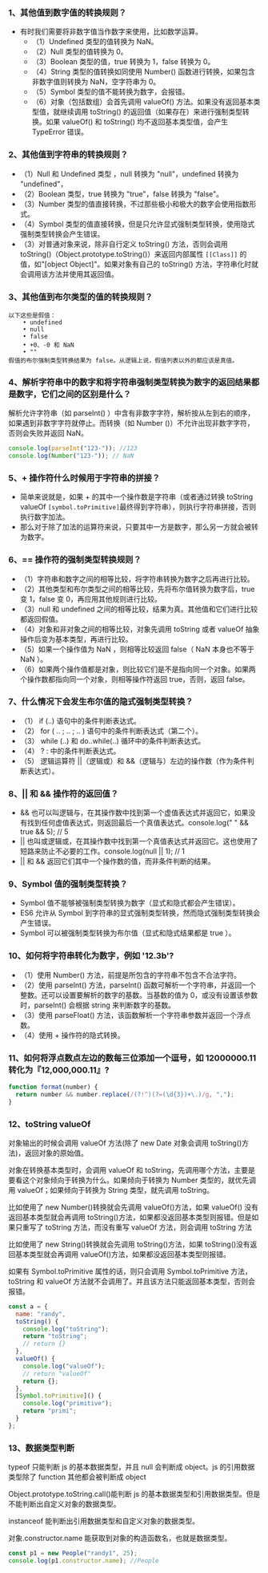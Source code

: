 ### 1、其他值到数字值的转换规则？

- 有时我们需要将非数字值当作数字来使用，比如数学运算。
  - （1）Undefined 类型的值转换为 NaN。
  - （2）Null 类型的值转换为 0。
  - （3）Boolean 类型的值，true 转换为 1，false 转换为 0。
  - （4）String 类型的值转换如同使用 Number() 函数进行转换，如果包含非数字值则转换为 NaN，空字符串为 0。
  - （5）Symbol 类型的值不能转换为数字，会报错。
  - （6）对象（包括数组）会首先调用 valueOf() 方法。如果没有返回基本类型值，就继续调用 toString() 的返回值（如果存在）来进行强制类型转换。如果 valueOf() 和 toString() 均不返回基本类型值，会产生 TypeError 错误。

### 2、其他值到字符串的转换规则？

- （1）Null 和 Undefined 类型 ，null 转换为 "null"，undefined 转换为 "undefined"，
- （2）Boolean 类型，true 转换为 "true"，false 转换为 "false"。
- （3）Number 类型的值直接转换，不过那些极小和极大的数字会使用指数形式。
- （4）Symbol 类型的值直接转换，但是只允许显式强制类型转换，使用隐式强制类型转换会产生错误。
- （3）对普通对象来说，除非自行定义 toString() 方法，否则会调用 toString()（Object.prototype.toString()）来返回内部属性 `[[Class]]` 的值，如"[object Object]"。如果对象有自己的 toString() 方法，字符串化时就会调用该方法并使用其返回值。

### 3、其他值到布尔类型的值的转换规则？

    以下这些是假值：
        • undefined
        • null
        • false
        • +0、-0 和 NaN
        • ""
    假值的布尔强制类型转换结果为 false。从逻辑上说，假值列表以外的都应该是真值。

### 4、解析字符串中的数字和将字符串强制类型转换为数字的返回结果都是数字，它们之间的区别是什么？

解析允许字符串（如 parseInt() ）中含有非数字字符，解析按从左到右的顺序，如果遇到非数字字符就停止。而转换（如 Number ()）不允许出现非数字字符，否则会失败并返回 NaN。

```js
console.log(parseInt("123-")); //123
console.log(Number("123-")); // NaN
```

### 5、+ 操作符什么时候用于字符串的拼接？

- 简单来说就是，如果 + 的其中一个操作数是字符串（或者通过转换 toString valueOf `[symbol.toPrimitive]`最终得到字符串），则执行字符串拼接，否则执行数字加法。
- 那么对于除了加法的运算符来说，只要其中一方是数字，那么另一方就会被转为数字。

### 6、== 操作符的强制类型转换规则？

- （1）字符串和数字之间的相等比较，将字符串转换为数字之后再进行比较。
- （2）其他类型和布尔类型之间的相等比较，先将布尔值转换为数字后，true 变 1，false 变 0，再应用其他规则进行比较。
- （3）null 和 undefined 之间的相等比较，结果为真。其他值和它们进行比较都返回假值。
- （4）对象和非对象之间的相等比较，对象先调用 toString 或者 valueOf 抽象操作后变为基本类型，再进行比较。
- （5）如果一个操作值为 NaN ，则相等比较返回 false（ NaN 本身也不等于 NaN ）。
- （6）如果两个操作值都是对象，则比较它们是不是指向同一个对象。如果两个操作数都指向同一个对象，则相等操作符返回 true，否则，返回 false。

### 7、什么情况下会发生布尔值的隐式强制类型转换？

- （1） if (..) 语句中的条件判断表达式。
- （2） for ( .. ; .. ; .. ) 语句中的条件判断表达式（第二个）。
- （3） while (..) 和 do..while(..) 循环中的条件判断表达式。
- （4） ? : 中的条件判断表达式。
- （5） 逻辑运算符 ||（逻辑或）和 &&（逻辑与）左边的操作数（作为条件判断表达式）。

### 8、|| 和 && 操作符的返回值？

- && 也可以叫逻辑与，在其操作数中找到第一个虚值表达式并返回它，如果没有找到任何虚值表达式，则返回最后一个真值表达式。console.log(" " && true && 5); // 5
- || 也叫或逻辑或，在其操作数中找到第一个真值表达式并返回它。这也使用了短路来防止不必要的工作。console.log(null || 1); // 1
- || 和 && 返回它们其中一个操作数的值，而非条件判断的结果。

### 9、Symbol 值的强制类型转换？

- Symbol 值不能够被强制类型转换为数字（显式和隐式都会产生错误）。
- ES6 允许从 Symbol 到字符串的显式强制类型转换，然而隐式强制类型转换会产生错误。
- Symbol 可以被强制类型转换为布尔值（显式和隐式结果都是 true ）。

### 10、如何将字符串转化为数字，例如 '12.3b'?

- （1）使用 Number() 方法，前提是所包含的字符串不包含不合法字符。
- （2）使用 parseInt() 方法，parseInt() 函数可解析一个字符串，并返回一个整数。还可以设置要解析的数字的基数。当基数的值为 0，或没有设置该参数时，parseInt() 会根据 string 来判断数字的基数。
- （3）使用 parseFloat() 方法，该函数解析一个字符串参数并返回一个浮点数。
- （4）使用 + 操作符的隐式转换。

### 11、如何将浮点数点左边的数每三位添加一个逗号，如 12000000.11 转化为『12,000,000.11』?

```js
function format(number) {
  return number && number.replace(/(?!^)(?=(\d{3})+\.)/g, ",");
}
```

### 12、toString valueOf

对象输出的时候会调用 valueOf 方法(除了 new Date 对象会调用 toString()方法)，返回对象的原始值。

对象在转换基本类型时，会调用 valueOf 和 toString，先调用哪个方法，主要是要看这个对象倾向于转换为什么。如果倾向于转换为 Number 类型的，就优先调用 valueOf；如果倾向于转换为 String 类型，就先调用 toString。

比如使用了 new Number()转换就会先调用 valueOf()方法，如果 valueOf() 没有返回基本类型就会再调用 toString()方法，如果都没返回基本类型则报错。但是如果只重写了 toString 方法，而没有重写 valueOf 方法，则会调用 toString 方法

比如使用了 new String()转换就会先调用 toString()方法，如果 toString()没有返回基本类型就会再调用 valueOf()方法，如果都没返回基本类型则报错。

如果有 Symbol.toPrimitive 属性的话，则只会调用 Symbol.toPrimitive 方法，toString 和 valueOf 方法就不会调用了。并且该方法只能返回基本类型，否则会报错。

```js
const a = {
  name: "randy",
  toString() {
    console.log("toString");
    return "toString";
    // return {}
  },
  valueOf() {
    console.log("valueOf");
    // return "valueOf"
    return {};
  },
  [Symbol.toPrimitive]() {
    console.log("primitive");
    return "primi";
  }
};
```

### 13、数据类型判断

typeof 只能判断 js 的基本数据类型，并且 null 会判断成 object。js 的引用数据类型除了 function 其他都会被判断成 object

Object.prototype.toString.call()能判断 js 的基本数据类型和引用数据类型。但是不能判断出自定义对象的数据类型。

instanceof 能判断出引用数据类型和自定义对象的数据类型。

对象.constructor.name 能获取到对象的构造函数名，也就是数据类型。

```js
const p1 = new People("randy1", 25);
console.log(p1.constructor.name); //People
```
